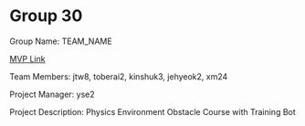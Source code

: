 # Group 30
Group Name: TEAM_NAME

[MVP Link](https://docs.google.com/document/d/1oUWZG370qyY72iWkLe9jCzsMtI1vHqmtWwecTD7sWrU/edit?usp=sharing)

Team Members: jtw8, toberai2, kinshuk3, jehyeok2, xm24

Project Manager: yse2

Project Description: Physics Environment Obstacle Course with Training Bot
